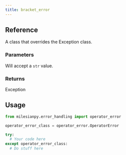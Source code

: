```yaml
---
title: bracket_error
---
```


## Reference
A class that overrides the Exception class.

### Parameters
Will accept a `str` value.

### Returns
Exception

## Usage
```python
from milesianpy.error_handling import operator_error

operator_error_class = operator_error.OperatorError

try:
  # Your code here
except operator_error_class:
  # Do stuff here
```